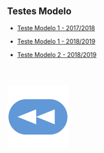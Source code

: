 ## Testes Modelo
* [Teste Modelo 1 - 2017/2018](testeModelo-1.pdf)

* [Teste Modelo 1 - 2018/2019](sc1819-teste1-modelo.pdf)
* [Teste Modelo 2 - 2018/2019](sc1819-teste2-modelo.pdf)

<br><br>

[![retroceder](https://raw.githubusercontent.com/David81820/Recursos-LCC/main/Rewind.png)](https://david81820.github.io/Recursos-LCC/1ano)